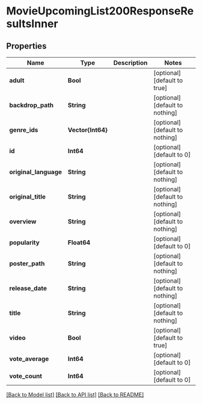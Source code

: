 # MovieUpcomingList200ResponseResultsInner


## Properties
Name | Type | Description | Notes
------------ | ------------- | ------------- | -------------
**adult** | **Bool** |  | [optional] [default to true]
**backdrop_path** | **String** |  | [optional] [default to nothing]
**genre_ids** | **Vector{Int64}** |  | [optional] [default to nothing]
**id** | **Int64** |  | [optional] [default to 0]
**original_language** | **String** |  | [optional] [default to nothing]
**original_title** | **String** |  | [optional] [default to nothing]
**overview** | **String** |  | [optional] [default to nothing]
**popularity** | **Float64** |  | [optional] [default to 0]
**poster_path** | **String** |  | [optional] [default to nothing]
**release_date** | **String** |  | [optional] [default to nothing]
**title** | **String** |  | [optional] [default to nothing]
**video** | **Bool** |  | [optional] [default to true]
**vote_average** | **Int64** |  | [optional] [default to 0]
**vote_count** | **Int64** |  | [optional] [default to 0]


[[Back to Model list]](../README.md#models) [[Back to API list]](../README.md#api-endpoints) [[Back to README]](../README.md)


